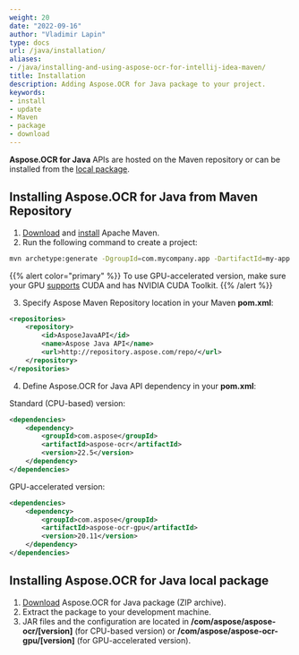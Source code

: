 ```yaml
---
weight: 20
date: "2022-09-16"
author: "Vladimir Lapin"
type: docs
url: /java/installation/
aliases:
- /java/installing-and-using-aspose-ocr-for-intellij-idea-maven/
title: Installation
description: Adding Aspose.OCR for Java package to your project.
keywords:
- install
- update
- Maven
- package
- download
---
```


**Aspose.OCR for Java** APIs are hosted on the Maven repository or can be installed from the [local package](https://releases.aspose.com/ocr/java/).

## Installing Aspose.OCR for Java from Maven Repository

1. [Download](https://maven.apache.org/download.cgi) and [install](https://maven.apache.org/install.html) Apache Maven.
2. Run the following command to create a project:

```bash
mvn archetype:generate -DgroupId=com.mycompany.app -DartifactId=my-app -DarchetypeArtifactId=maven-archetype-quickstart -DarchetypeVersion=1.4 -DinteractiveMode=false
```

{{% alert color="primary" %}} 
To use GPU-accelerated version, make sure your GPU [supports](/ocr/java/installation/gpu/) CUDA and has NVIDIA CUDA Toolkit.
{{% /alert %}} 

3. Specify Aspose Maven Repository location in your Maven **pom.xml**:

```xml
<repositories>
    <repository>
        <id>AsposeJavaAPI</id>
        <name>Aspose Java API</name>
        <url>http://repository.aspose.com/repo/</url>
    </repository>
</repositories>
```

4. Define Aspose.OCR for Java API dependency in your **pom.xml**:

Standard (CPU-based) version:

```xml
<dependencies>
    <dependency>
        <groupId>com.aspose</groupId>
        <artifactId>aspose-ocr</artifactId>
        <version>22.5</version>
    </dependency>
</dependencies>
```

GPU-accelerated version:

```xml
<dependencies>
    <dependency>
        <groupId>com.aspose</groupId>
        <artifactId>aspose-ocr-gpu</artifactId>
        <version>20.11</version>
    </dependency>
</dependencies>
```

## Installing Aspose.OCR for Java local package

1. [Download](https://releases.aspose.com/ocr/java/) Aspose.OCR for Java package (ZIP archive).
2. Extract the package to your development machine.
3. JAR files and the configuration are located in **/com/aspose/aspose-ocr/[version]** (for CPU-based version) or **/com/aspose/aspose-ocr-gpu/[version]** (for GPU-accelerated version).
